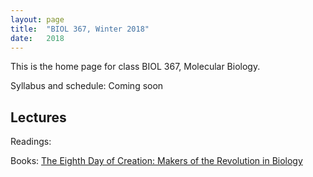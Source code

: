```yaml
---
layout: page
title:  "BIOL 367, Winter 2018"
date:   2018
---
```

This is the home page for class BIOL 367, Molecular Biology.

Syllabus and schedule: Coming soon

## Lectures

Readings:

Books: [The Eighth Day of Creation: Makers of the Revolution in Biology](https://www.amazon.com/Eighth-Day-Creation-Revolution-Commemorative/dp/0879694785)
